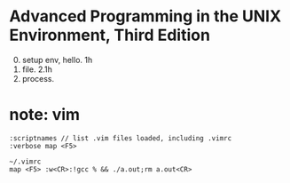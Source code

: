 # Advanced Programming in the UNIX Environment, Third Edition

0. setup env, hello. 1h
1. file. 2.1h
2. process.

# note: vim

~~~~
:scriptnames // list .vim files loaded, including .vimrc
:verbose map <F5>

~/.vimrc
map <F5> :w<CR>:!gcc % && ./a.out;rm a.out<CR>
~~~~
